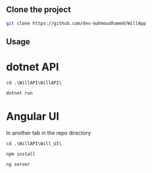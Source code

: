 ## Clone the project

```bash
git clone https://github.com/dev-mahmoudhamed/WillApp
```

## Usage

# dotnet API
```console
cd .\WillAPI\WillAPI\
```

```console
dotnet run
```

# Angular UI

In another tab in the repo directory

```
cd .\WillAPI\Will_UI\
```

```
npm install
```


```
ng server
```
